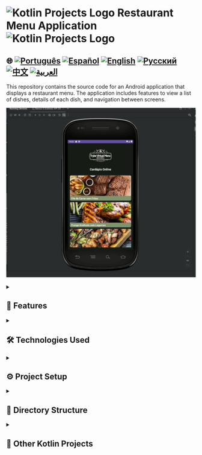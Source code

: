 # <img src="https://cdn-icons-png.flaticon.com/128/4300/4300493.png" alt="Kotlin Projects Logo" width="42" height="30" />  Restaurant Menu Application  <img src="https://cdn-icons-png.flaticon.com/128/4300/4300493.png" alt="Kotlin Projects Logo" width="42" height="30" />

## 🌐 [![Português](https://img.shields.io/badge/Português-green)](https://github.com/SamuelRocha91/kotlinVirtualMenu/blob/main/README.md) [![Español](https://img.shields.io/badge/Español-yellow)](https://github.com/SamuelRocha91/kotlinVirtualMenu/blob/main/README_es.md) [![English](https://img.shields.io/badge/English-blue)](https://github.com/SamuelRocha91/kotlinVirtualMenu/blob/main/README_en.md) [![Русский](https://img.shields.io/badge/Русский-lightgrey)](https://github.com/SamuelRocha91/kotlinVirtualMenu/blob/main/README_ru.md) [![中文](https://img.shields.io/badge/中文-red)](https://github.com/SamuelRocha91/kotlinVirtualMenu/blob/main/README_ch.md) [![العربية](https://img.shields.io/badge/العربية-orange)](https://github.com/SamuelRocha91/kotlinVirtualMenu/blob/main/README_ar.md)

This repository contains the source code for an Android application that displays a restaurant menu. The application includes features to view a list of dishes, details of each dish, and navigation between screens.

![Application Preview](./assets/menuVirtual.gif)

<details>
  <summary><h2>🚀 Features</h2></summary>

  1. **Menu Home Screen**: 
     - Displays the restaurant logo.
     - Title of the home screen.
     - List of menu items.

  2. **Dish Details Screen**:
     - Displays the restaurant logo.
     - Title of the details screen.
     - Back button.
     - Image of the dish.
     - Title of the dish.
     - Description of the dish.
     - Price of the dish.

  3. **Available Dishes List**:
     - Includes dishes like Beef Fillet with Fries, Grilled Chicken with Vegetables, Mixed Grilled Beef Fillet and Chicken, among others.
     - Each dish has an image, description, and price.

  4. **Menu Item Layout**:
     - Uses `MaterialCardView` to display each menu item with an image and title.

  5. **Click Events**:
     - Navigation to the details screen when clicking on a menu item.
     - Return to the main screen when clicking the back button on the details screen.

</details>

<details>
  <summary><h2>🛠️ Technologies Used</h2></summary>

  - **Android SDK**: For developing the Android application.
  - **RecyclerView**: To display the list of menu items.
  - **Data Classes**: To represent the dish data.
  - **Adapters**: To link the data to the user interface.
  - **Layouts**: Includes `LinearLayout`, `ScrollView`, and `MaterialCardView` to structure the screens.

</details>

<details>
  <summary><h2>⚙️ Project Setup</h2></summary>

  To run the project locally, follow the steps below:

  ### Prerequisites

  - [Android Studio](https://developer.android.com/studio) installed on your machine.
  - [JDK 11](https://www.oracle.com/java/technologies/javase-jdk11-downloads.html) or higher.

  ### Cloning the Repository

  1. Clone the repository to your local machine:
     ```bash
     git clone git@github.com:SamuelRocha91/kotlinVirtualMenu.git
     ```

  2. Navigate to the project directory:
     ```bash
     cd kotlinVirtualMenu
     ```

  ### Project Configuration

  1. Open the project in Android Studio.
  2. Ensure that Android Studio is configured to use JDK 11 or higher.
  3. Sync the project with Gradle:
     - In Android Studio, click on "File" > "Sync Project with Gradle Files".

  ### Running the Project

  1. Connect an Android device to your computer or start an Android emulator.
  2. Run the application:
     - In Android Studio, click the "Run" button (play icon) at the top of the window.

</details>

<details>
  <summary><h2>📂 Directory Structure</h2></summary>

  - `app/src/main/java/com/example/trybevirtualmenu/`: Source code of the application.
  - `app/src/main/res/layout/`: XML layout files.
  - `app/src/main/res/drawable/`: Images and other graphic resources.

</details>

<details>
  <summary><h2>📁 Other Kotlin Projects</h2></summary>

  - ☀️ [Weather App](https://github.com/SamuelRocha91/kotlinWeatherApp/blob/main/README_en.md)
  - 👤 [Social Login](https://github.com/SamuelRocha91/kotlinLoginSocial/blob/main/README_en.mdl)
  - 💱 [kotlin Exchange Rate](https://github.com/SamuelRocha91/kotlinExchangeRate/blob/main/README_en.md)

</details>
